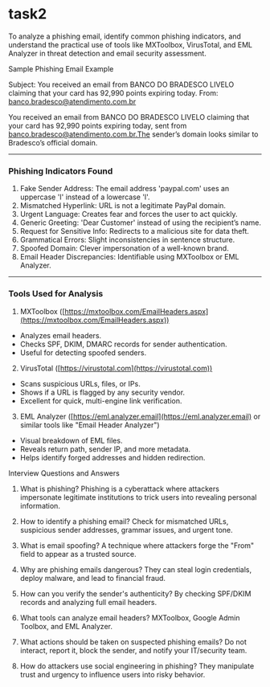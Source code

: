 # task2
To analyze a phishing email, identify common phishing indicators, and understand the practical use of tools like MXToolbox, VirusTotal, and EML Analyzer in threat detection and email security assessment.


Sample Phishing Email Example

Subject: You received an email from BANCO DO BRADESCO LIVELO claiming that your card has 92,990 points expiring today.
From: banco.bradesco@atendimento.com.br

You received an email from BANCO DO BRADESCO LIVELO claiming that your card has 92,990 points expiring today, sent from banco.bradesco@atendimento.com.br.The sender’s domain looks similar to Bradesco’s official domain.

---

### Phishing Indicators Found

1. Fake Sender Address: The email address 'paypaI.com' uses an uppercase 'I' instead of a lowercase 'l'.
2. Mismatched Hyperlink: URL is not a legitimate PayPal domain.
3. Urgent Language: Creates fear and forces the user to act quickly.
4. Generic Greeting: 'Dear Customer' instead of using the recipient’s name.
5. Request for Sensitive Info: Redirects to a malicious site for data theft.
6. Grammatical Errors: Slight inconsistencies in sentence structure.
7. Spoofed Domain: Clever impersonation of a well-known brand.
8. Email Header Discrepancies: Identifiable using MXToolbox or EML Analyzer.

---

### **Tools Used for Analysis**

1. MXToolbox ([https://mxtoolbox.com/EmailHeaders.aspx](https://mxtoolbox.com/EmailHeaders.aspx))

* Analyzes email headers.
* Checks SPF, DKIM, DMARC records for sender authentication.
* Useful for detecting spoofed senders.

2. VirusTotal ([https://virustotal.com](https://virustotal.com))

* Scans suspicious URLs, files, or IPs.
* Shows if a URL is flagged by any security vendor.
* Excellent for quick, multi-engine link verification.

 3. EML Analyzer ([https://eml.analyzer.email](https://eml.analyzer.email) or similar tools like "Email Header Analyzer")

* Visual breakdown of EML files.
* Reveals return path, sender IP, and more metadata.
* Helps identify forged addresses and hidden redirection.


Interview Questions and Answers

1. What is phishing?
Phishing is a cyberattack where attackers impersonate legitimate institutions to trick users into revealing personal information.

2. How to identify a phishing email?
Check for mismatched URLs, suspicious sender addresses, grammar issues, and urgent tone.

3. What is email spoofing?
A technique where attackers forge the "From" field to appear as a trusted source.

4. Why are phishing emails dangerous?
They can steal login credentials, deploy malware, and lead to financial fraud.

5. How can you verify the sender's authenticity?
By checking SPF/DKIM records and analyzing full email headers.

6. What tools can analyze email headers?
MXToolbox, Google Admin Toolbox, and EML Analyzer.

7. What actions should be taken on suspected phishing emails?
Do not interact, report it, block the sender, and notify your IT/security team.

8. How do attackers use social engineering in phishing?
They manipulate trust and urgency to influence users into risky behavior.


